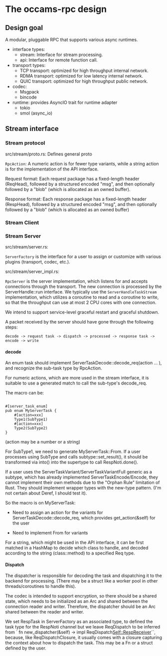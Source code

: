 # The occams-rpc design

## Design goal

A modular, pluggable RPC that supports various async runtimes.

* interface types:
  - stream: Interface for stream processing.
  - api: Interface for remote function call.
* transport types:
  - TCP transport: optimized for high throughput internal network.
  - RDMA transport: optimized for low latency internal network.
  - QUIC transport: optimized for high throughput public network.
* codec:
  - Msgpack
  - bincode
* runtime: provides AsyncIO trait for runtime adapter
  - tokio
  - smol (async_io)

## Stream interface

### Stream protocol

src/stream/proto.rs: Defines general proto

`RpcAction`: A numeric action is for fewer type variants, while a string action is for the implementation of the API interface.

Request format: Each request package has a fixed-length header (ReqHead), followed by a structured encoded "msg", and then optionally followed by a "blob" (which is allocated as an owned buffer).

Response format: Each response package has a fixed-length header (RespHead), followed by a structured encoded "msg", and then optionally followed by a "blob" (which is allocated as an owned buffer)

### Stream Client


### Stream Server

src/stream/server.rs:

`ServerFactory` is the interface for a user to assign or customize with various plugins (transport, codec, etc.).

src/stream/server_impl.rs:

`RpcServer` is the server implementation, which listens for and accepts connections through the transport. The new connection is processed by the ServerHandle::run interface. We typically use the `ServerHandleTaskStream` implementation, which utilizes a coroutine to read and a coroutine to write, so that the throughput can use at most 2 CPU cores with one connection.

We intend to support service-level graceful restart and graceful shutdown.

A packet received by the server should have gone through the following steps:

    decode -> request task -> dispatch -> processed -> response task -> encode -> write

#### decode

An enum task should implement ServerTaskDecode::decode_req(action ... ), and recognize the sub-task type by RpcAction.

For numeric actions, which are more used in the stream interface, it is suitable to use a generated match to call the sub-type's decode_req.

The macro can be:

```

#[server_task_enum]
pub enum MyServerTask {
    #[action=xxx]
    Type1(SubType1)
    #[action=xxx]
    Type2(SubType2)
}
```

(action may be a number or a string)

For SubType1, we need to generate MyServerTask::From<SubType1>. If a user processes using SubType and calls subtype::set_result(), it should be transformed via into() into the supertype to call RespNoti.done().

If a user uses the ServerTaskVariant/ServerTaskVariantFull generic as a subtype, which has already implemented ServerTaskEncode/Encode, they cannot implement their own methods due to the "Orphan Rule" limitation of Rust. They should implement wrapper types with the new-type pattern. (I'm not certain about Deref, I should test it).

So the macro is on MyServerTask:

* Need to assign an action for the variants for ServerTaskDecode::decode_req, which provides get_action(&self) for the user

* Need to implement From for variants

For a string, which might be used in the API interface, it can be first matched in a HashMap to decide which class to handle, and decoded according to the string (class::method) to a specified Req type.


#### Dispatch

The dispatcher is responsible for decoding the task and dispatching it to the backend for processing. (There may be a struct like a worker pool in other threads/coroutines to handle this).

The codec is intended to support encryption, so there should be a shared state, which needs to be initialized as an Arc<Codec> and shared between the connection reader and writer. Therefore, the dispatcher should be an Arc shared between the reader and writer.

We set RespTask in ServerFactory as an associated type, to defined the task type for the RespNoti channel but we leave ReqDispatch to be inferred from
` fn new_dispatcher(&self) -> impl ReqDispatch<Self::RespReceiver>``, because, like ReqDispatchClosure, it usually comes with a closure capturing the context about how to dispatch the task. This may be a Fn or a struct defined by the user.
